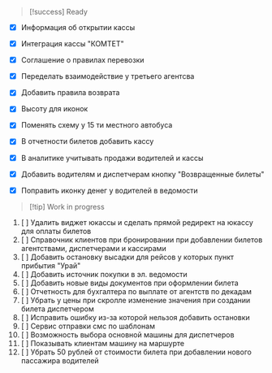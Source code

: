 > [!success] Ready

- [x] Информация об открытии кассы
- [x] Интеграция кассы "КОМТЕТ"
- [x] Соглашение о правилах перевозки

- [x] Переделать взаимодействие у третьего агентсва
- [x] Добавить правила возврата
- [x] Высоту для иконок
- [x] Поменять схему у 15 ти местного автобуса
- [x] В отчетности билетов добавить кассу
- [x] В аналитике учитывать продажи водителей и кассы
- [x] Добавить водителям и диспетчерам кнопку "Возвращенные билеты"
- [x] Поправить иконку денег у водителей в ведомости


> [!tip] Work in progress

1. [ ]  Удалить виджет юкассы и сделать прямой редирект на юкассу для оплаты билетов
2. [ ]  Справочник клиентов при бронировании при добавлении билетов агентствами, диспетчерами и кассирами
3. [ ]  Добавить остановку высадки для рейсов у которых пункт прибытия "Урай"
4. [ ] Добавить источник покупки в эл. ведомости
5. [ ] Добавить новые виды документов при оформлении билета
6. [ ] Отчетность для бухгалтера по выплате от агентств по декадам
7. [ ] Убрать у цены при скролле изменение значения при создании билета диспетчером
8. [ ] Исправить ошибку из-за которой нельзоя добавить остановки
9. [ ] Сервис отправки смс по шаблонам
10. [ ] Возможность выбора основной машины для диспетчеров
11. [ ] Показывать клиентам машину на маршурте
12. [ ] Убрать 50 рублей от стоимости билета при добавлении нового пассажира водителей

